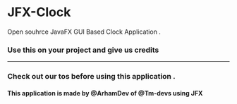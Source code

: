 # JFX-Clock
Open souhrce JavaFX GUI Based Clock Application .
<h3> Use this on your project and give us credits</h1>
<hr>
<h3> Check out our tos before using this application .</h3>
<h4> This application is made by @ArhamDev of @Tm-devs using JFX </h4>
